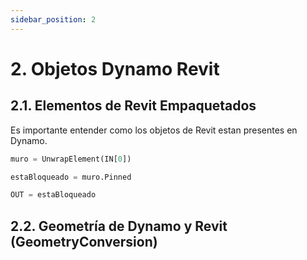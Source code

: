 ```yaml
---
sidebar_position: 2
---
```

# 2. Objetos Dynamo Revit

## 2.1. Elementos de Revit Empaquetados
Es importante entender como los objetos de Revit estan presentes en Dynamo.

```py
muro = UnwrapElement(IN[0])

estaBloqueado = muro.Pinned

OUT = estaBloqueado
```

## 2.2. Geometría de Dynamo y Revit (GeometryConversion)